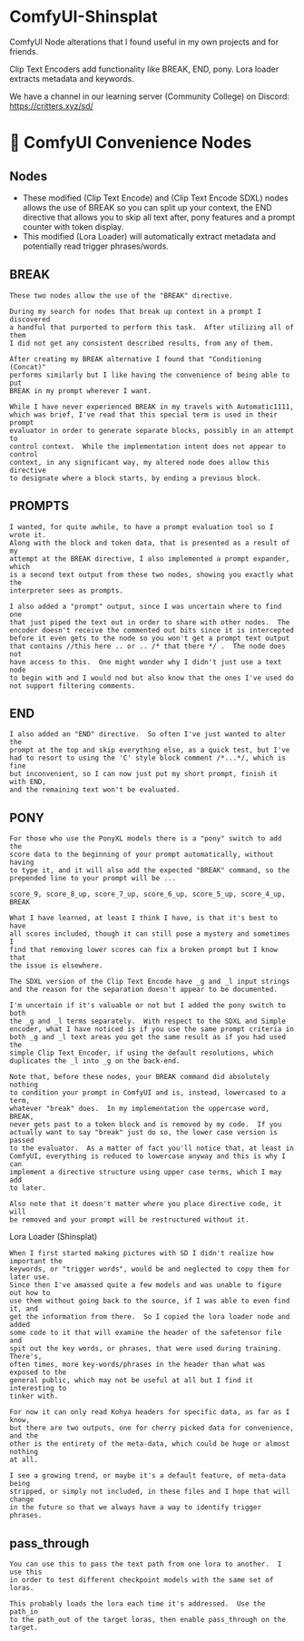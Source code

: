 # ComfyUI-Shinsplat
ComfyUI Node alterations that I found useful in my own projects and for friends.

Clip Text Encoders add functionality like BREAK, END, pony.
Lora loader extracts metadata and keywords.

We have a channel in our learning server (Community College) on Discord: https://critters.xyz/sd/

# :wrench: ComfyUI Convenience Nodes

## Nodes

- These modified (Clip Text Encode) and (Clip Text Encode SDXL) nodes allows the use of BREAK so you can split up your context, the END directive that allows you to skip all text after, pony features and a prompt counter with token display.
- This modified (Lora Loader) will automatically extract metadata and potentially read trigger phrases/words.

##	BREAK

	These two nodes allow the use of the "BREAK" directive.

	During my search for nodes that break up context in a prompt I discovered
	a handful that purported to perform this task.  After utilizing all of them
	I did not get any consistent described results, from any of them.

	After creating my BREAK alternative I found that "Conditioning (Concat)"
	performs similarly but I like having the convenience of being able to put
	BREAK in my prompt wherever I want.

	While I have never experienced BREAK in my travels with Automatic1111,
	which was brief, I've read that this special term is used in their prompt
	evaluator in order to generate separate blocks, possibly in an attempt to
	control context.  While the implementation intent does not appear to control
	context, in any significant way, my altered node does allow this directive
	to designate where a block starts, by ending a previous block.

## PROMPTS

	I wanted, for quite awhile, to have a prompt evaluation tool so I wrote it.
	Along with the block and token data, that is presented as a result of my
	attempt at the BREAK directive, I also implemented a prompt expander, which
	is a second text output from these two nodes, showing you exactly what the
	interpreter sees as prompts.

	I also added a "prompt" output, since I was uncertain where to find one
	that just piped the text out in order to share with other nodes.  The
	encoder doesn't receive the commented out bits since it is intercepted
	before it even gets to the node so you won't get a prompt text output
	that contains //this here .. or .. /* that there */ .  The node does not
	have access to this.  One might wonder why I didn't just use a text node
	to begin with and I would nod but also know that the ones I've used do
	not support filtering comments.

## END

	I also added an "END" directive.  So often I've just wanted to alter the
	prompt at the top and skip everything else, as a quick test, but I've
	had to resort to using the 'C' style block comment /*...*/, which is fine
	but inconvenient, so I can now just put my short prompt, finish it with END,
	and the remaining text won't be evaluated.

## PONY

	For those who use the PonyXL models there is a "pony" switch to add the
	score data to the beginning of your prompt automatically, without having
	to type it, and it will also add the expected "BREAK" command, so the
	prepended line to your prompt will be ...

	score_9, score_8_up, score_7_up, score_6_up, score_5_up, score_4_up, BREAK

	What I have learned, at least I think I have, is that it's best to have
	all scores included, though it can still pose a mystery and sometimes I
	find that removing lower scores can fix a broken prompt but I know that
	the issue is elsewhere.

	The SDXL version of the Clip Text Encode have _g and _l input strings
	and the reason for the separation doesn't appear to be documented.

	I'm uncertain if it's valuable or not but I added the pony switch to both
	the _g and _l terms separately.  With respect to the SDXL and Simple
	encoder, what I have noticed is if you use the same prompt criteria in
	both _g and _l text areas you get the same result as if you had used the
	simple Clip Text Encoder, if using the default resolutions, which
	duplicates the _l into _g on the back-end.

	Note that, before these nodes, your BREAK command did absolutely nothing
	to condition your prompt in ComfyUI and is, instead, lowercased to a term,
	whatever "break" does.  In my implementation the uppercase word, BREAK,
	never gets past to a token block and is removed by my code.  If you
	actually want to say "break" just do so, the lower case version is passed
	to the evaluator.  As a matter of fact you'll notice that, at least in
	ComfyUI, everything is reduced to lowercase anyway and this is why I can
	implement a directive structure using upper case terms, which I may add
	to later.

	Also note that it doesn't matter where you place directive code, it will
	be removed and your prompt will be restructured without it.

Lora Loader (Shinsplat)

    When I first started making pictures with SD I didn't realize how important the
    keywords, or "trigger words", would be and neglected to copy them for later use.
    Since then I've amassed quite a few models and was unable to figure out how to
    use them without going back to the source, if I was able to even find it, and
    get the information from there.  So I copied the lora loader node and added
    some code to it that will examine the header of the safetensor file and
    spit out the key words, or phrases, that were used during training.  There's,
    often times, more key-words/phrases in the header than what was exposed to the
    general public, which may not be useful at all but I find it interesting to
    tinker with.

	For now it can only read Kohya headers for specific data, as far as I know,
	but there are two outputs, one for cherry picked data for convenience, and the
	other is the entirety of the meta-data, which could be huge or almost nothing
	at all.

	I see a growing trend, or maybe it's a default feature, of meta-data being
	stripped, or simply not included, in these files and I hope that will change
	in the future so that we always have a way to identify trigger phrases.

## pass_through

	You can use this to pass the text path from one lora to another.  I use this
	in order to test different checkpoint models with the same set of loras.

	This probably loads the lora each time it's addressed.  Use the path_in
	to the path_out of the target loras, then enable pass_through on the target.






